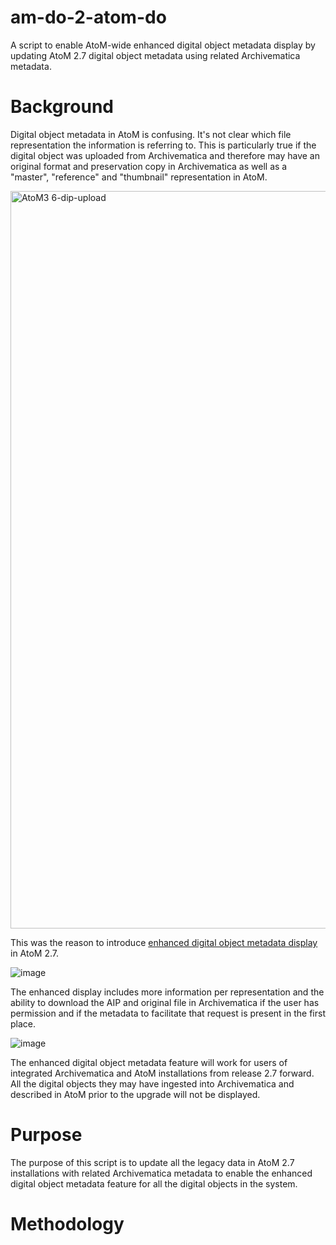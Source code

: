 # am-do-2-atom-do
A script to enable AtoM-wide enhanced digital object metadata display by updating AtoM 2.7 digital object metadata using related Archivematica metadata.

# Background
Digital object metadata in AtoM is confusing. It's not clear which file representation the information is referring to. This is particularly true if the digital object was uploaded from Archivematica and therefore may have an original format and preservation copy in Archivematica as well as a "master", "reference" and "thumbnail" representation in AtoM.

<img width="1180" alt="AtoM3 6-dip-upload" src="https://user-images.githubusercontent.com/672121/114940877-4381e000-9df7-11eb-927b-34546ae097d9.png">


This was the reason to introduce [enhanced digital object metadata display](https://www.accesstomemory.org/en/docs/2.7/user-manual/import-export/upload-digital-object/#digital-object-metadata) in AtoM 2.7.


![image](https://user-images.githubusercontent.com/672121/114941560-2dc0ea80-9df8-11eb-931b-bdb2e464baf5.png)

The enhanced display includes more information per representation and the ability to download the AIP and original file in Archivematica if the user has permission and if the metadata to facilitate that request is present in the first place. 

![image](https://user-images.githubusercontent.com/672121/114941839-81333880-9df8-11eb-8bf2-d330afeba688.png)

The enhanced digital object metadata feature will work for users of integrated Archivematica and AtoM installations from release 2.7 forward. All the digital objects they may have ingested into Archivematica and described in AtoM prior to the upgrade will not be displayed.

# Purpose

The purpose of this script is to update all the legacy data in AtoM 2.7 installations with related Archivematica metadata to enable the enhanced digital object metadata feature for all the digital objects in the system.

# Methodology
